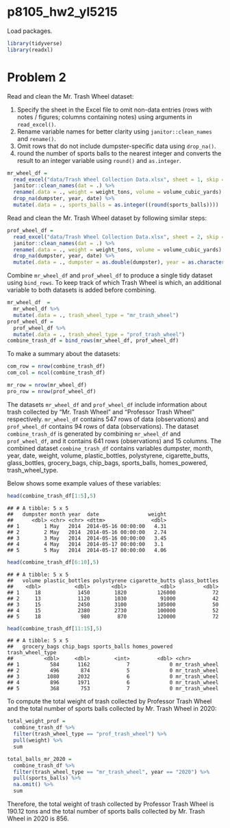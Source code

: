 p8105_hw2_yl5215
================

Load packages.

``` r
library(tidyverse)
library(readxl)
```

# Problem 2

Read and clean the Mr. Trash Wheel dataset:

1.  Specify the sheet in the Excel file to omit non-data entries (rows
    with notes / figures; columns containing notes) using arguments in
    `read_excel()`.
2.  Rename variable names for better clarity using
    `janitor::clean_names` and `rename()`.
3.  Omit rows that do not include dumpster-specific data using
    `drop_na()`.
4.  round the number of sports balls to the nearest integer and converts
    the result to an integer variable using `round()` and `as.integer`.

``` r
mr_wheel_df = 
  read_excel("data/Trash Wheel Collection Data.xlsx", sheet = 1, skip = 1, range = "A2:N549") %>%
  janitor::clean_names(dat = .) %>%
  rename(.data = ., weight = weight_tons, volume = volume_cubic_yards) %>%
  drop_na(dumpster, year, date) %>%
  mutate(.data = ., sports_balls = as.integer((round(sports_balls))))
```

Read and clean the Mr. Trash Wheel dataset by following similar steps:

``` r
prof_wheel_df = 
  read_excel("data/Trash Wheel Collection Data.xlsx", sheet = 2, skip = 1, range = "A2:M96") %>%
  janitor::clean_names(dat = .) %>%
  rename(.data = ., weight = weight_tons, volume = volume_cubic_yards) %>%
  drop_na(dumpster, year, date) %>%
  mutate(.data = ., dumpster = as.double(dumpster), year = as.character(year),  sports_balls = NA)
```

Combine `mr_wheel_df` and `prof_wheel_df` to produce a single tidy
dataset using `bind_rows`. To keep track of which Trash Wheel is which,
an additional variable to both datasets is added before combining.

``` r
mr_wheel_df  = 
  mr_wheel_df %>% 
  mutate(.data = ., trash_wheel_type = "mr_trash_wheel")
prof_wheel_df =
  prof_wheel_df %>%
  mutate(.data = ., trash_wheel_type = "prof_trash_wheel") 
combine_trash_df = bind_rows(mr_wheel_df, prof_wheel_df)
```

To make a summary about the datasets:

``` r
com_row = nrow(combine_trash_df)
com_col = ncol(combine_trash_df)

mr_row = nrow(mr_wheel_df)
pro_row = nrow(prof_wheel_df)
```

The datasets `mr_wheel_df` and `prof_wheel_df` include information about
trash collected by “Mr. Trash Wheel” and “Professor Trash Wheel”
respectively. `mr_wheel_df` contains 547 rows of data (observations) and
`prof_wheel_df` contains 94 rows of data (observations). The dataset
`combine_trash_df` is generated by combining `mr_wheel_df` and
`prof_wheel_df`, and it contains 641 rows (observations) and 15 columns.
The combined dataset `combine_trash_df` contains variables dumpster,
month, year, date, weight, volume, plastic_bottles, polystyrene,
cigarette_butts, glass_bottles, grocery_bags, chip_bags, sports_balls,
homes_powered, trash_wheel_type.

Below shows some example values of these variables:

``` r
head(combine_trash_df[1:5],5)
```

    ## # A tibble: 5 x 5
    ##   dumpster month year  date                weight
    ##      <dbl> <chr> <chr> <dttm>               <dbl>
    ## 1        1 May   2014  2014-05-16 00:00:00   4.31
    ## 2        2 May   2014  2014-05-16 00:00:00   2.74
    ## 3        3 May   2014  2014-05-16 00:00:00   3.45
    ## 4        4 May   2014  2014-05-17 00:00:00   3.1 
    ## 5        5 May   2014  2014-05-17 00:00:00   4.06

``` r
head(combine_trash_df[6:10],5)
```

    ## # A tibble: 5 x 5
    ##   volume plastic_bottles polystyrene cigarette_butts glass_bottles
    ##    <dbl>           <dbl>       <dbl>           <dbl>         <dbl>
    ## 1     18            1450        1820          126000            72
    ## 2     13            1120        1030           91000            42
    ## 3     15            2450        3100          105000            50
    ## 4     15            2380        2730          100000            52
    ## 5     18             980         870          120000            72

``` r
head(combine_trash_df[11:15],5)
```

    ## # A tibble: 5 x 5
    ##   grocery_bags chip_bags sports_balls homes_powered trash_wheel_type
    ##          <dbl>     <dbl>        <int>         <dbl> <chr>           
    ## 1          584      1162            7             0 mr_trash_wheel  
    ## 2          496       874            5             0 mr_trash_wheel  
    ## 3         1080      2032            6             0 mr_trash_wheel  
    ## 4          896      1971            6             0 mr_trash_wheel  
    ## 5          368       753            7             0 mr_trash_wheel

To compute the total weight of trash collected by Professor Trash Wheel
and the total number of sports balls collected by Mr. Trash Wheel in
2020:

``` r
total_weight_prof = 
  combine_trash_df %>%
  filter(trash_wheel_type == "prof_trash_wheel") %>%
  pull(weight) %>%
  sum
```

``` r
total_balls_mr_2020 = 
  combine_trash_df %>%
  filter(trash_wheel_type == "mr_trash_wheel", year == "2020") %>%
  pull(sports_balls) %>%
  na.omit() %>%
  sum
```

Therefore, the total weight of trash collected by Professor Trash Wheel
is 190.12 tons and the total number of sports balls collected by
Mr. Trash Wheel in 2020 is 856.

